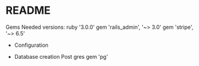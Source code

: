 # README

Gems Needed versions: 
ruby '3.0.0'
gem 'rails_admin', '~> 3.0'
gem 'stripe', '~> 6.5'

* Configuration

* Database creation
Post gres gem 'pg'

